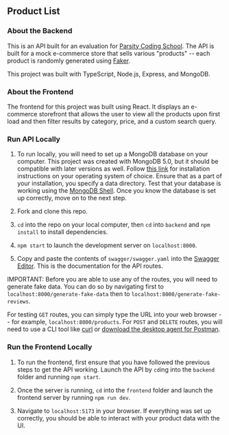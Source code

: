 ## Product List

### About the Backend

This is an API built for an evaluation for [Parsity Coding School](https://parsity.io/). The API is built for a mock e-commerce store that sells various "products" -- each product is randomly generated using [Faker](https://fakerjs.dev/).

This project was built with TypeScript, Node.js, Express, and MongoDB.

### About the Frontend

The frontend for this project was built using React. It displays an e-commerce storefront that allows the user to view all the products upon first load and then filter results by category, price, and a custom search query.

### Run API Locally

1. To run locally, you will need to set up a MongoDB database on your computer. This project was created with MongoDB 5.0, but it should be compatible with later versions as well. Follow [this link](https://www.mongodb.com/docs/manual/installation/) for installation instructions on your operating system of choice. Ensure that as a part of your installation, you specify a data directory. Test that your database is working using the [MongoDB Shell](https://www.mongodb.com/docs/mongodb-shell/). Once you know the database is set up correctly, move on to the next step.

2. Fork and clone this repo.

3. `cd` into the repo on your local computer, then `cd` into `backend` and `npm install` to install dependencies.

4. `npm start` to launch the development server on `localhost:8000`.

5. Copy and paste the contents of `swagger/swagger.yaml` into the [Swagger Editor](https://editor.swagger.io/). This is the documentation for the API routes.

IMPORTANT: Before you are able to use any of the routes, you will need to generate fake data. You can do so by navigating first to `localhost:8000/generate-fake-data` then to `localhost:8000/generate-fake-reviews`.

For testing `GET` routes, you can simply type the URL into your web browser -- for example, `localhost:8000/products`. For `POST` and `DELETE` routes, you will need to use a CLI tool like [curl](https://en.wikipedia.org/wiki/CURL) or [download the desktop agent for Postman](https://www.postman.com/downloads/).

### Run the Frontend Locally

1. To run the frontend, first ensure that you have followed the previous steps to get the API working. Launch the API by `cd`ing into the `backend` folder and running `npm start`.

2. Once the server is running, `cd` into the `frontend` folder and launch the frontend server by running `npm run dev`. 

3. Navigate to `localhost:5173` in your browser. If everything was set up correctly, you should be able to interact with your product data with the UI.